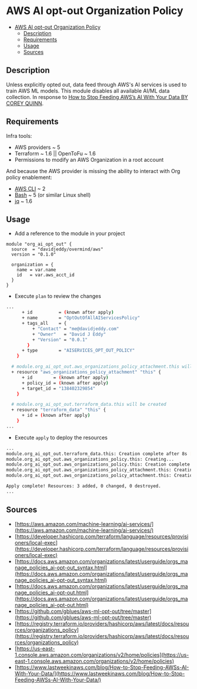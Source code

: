 # AWS AI opt-out Organization Policy

- [AWS AI opt-out Organization Policy](#aws-ai-opt-out-organization-policy)
  - [Description](#description)
  - [Requirements](#requirements)
  - [Usage](#usage)
  - [Sources](#sources)

## Description

Unless explicitly opted out, data feed through AWS's AI services is used to train AWS ML models. This module disables all available AI/ML data collection. In response to [How to Stop Feeding AWS’s AI With Your Data BY COREY QUINN](https://www.lastweekinaws.com/blog/How-to-Stop-Feeding-AWSs-AI-With-Your-Data/).

## Requirements

Infra tools:

- AWS providers ~ 5
- Terraform ~ 1.6 || OpenToFu ~ 1.6
- Permissions to modify an AWS Organization in a root account

And because the AWS provider is missing the ability to interact with Org policy enablement:

- [AWS CLI](https://aws.amazon.com/cli/) ~ 2
- [Bash](https://gnu.org/software/bash/) ~ 5 (or similar Linux shell)
- [jq](https://jqlang.github.io/jq/) ~ 1.6

## Usage

- Add a reference to the module in your project

```hcl
module "org_ai_opt_out" {
  source  = "davidjeddy/overmind/aws"
  version = "0.1.0"

  organization = {
    name = var.name
    id   = var.aws_acct_id
  }
}
```

- Execute `plan` to review the changes

```sh
...
      + id          = (known after apply)
      + name        = "OptOutOfAllAIServicesPolicy"
      + tags_all    = {
          + "Contact" = "me@davidjeddy.com"
          + "Owner"   = "David J Eddy"
          + "Version" = "0.0.1"
        }
      + type        = "AISERVICES_OPT_OUT_POLICY"
    }

  # module.org_ai_opt_out.aws_organizations_policy_attachment.this will be created
  + resource "aws_organizations_policy_attachment" "this" {
      + id        = (known after apply)
      + policy_id = (known after apply)
      + target_id = "138402329854"
    }

  # module.org_ai_opt_out.terraform_data.this will be created
  + resource "terraform_data" "this" {
      + id = (known after apply)
    }
...
```

- Execute `apply` to deploy the resources

```sh
...
module.org_ai_opt_out.terraform_data.this: Creation complete after 8s [id=2fe3ef28-f504-9f1c-0c0e-d07ef71660fa]
module.org_ai_opt_out.aws_organizations_policy.this: Creating...
module.org_ai_opt_out.aws_organizations_policy.this: Creation complete after 1s [id=p-9041ga8g37]
module.org_ai_opt_out.aws_organizations_policy_attachment.this: Creating...
module.org_ai_opt_out.aws_organizations_policy_attachment.this: Creation complete after 1s [id=138402329854:p-9041ga8g37]

Apply complete! Resources: 3 added, 0 changed, 0 destroyed.
...
```

## Sources

- [https://aws.amazon.com/machine-learning/ai-services/](https://aws.amazon.com/machine-learning/ai-services/)
- [https://developer.hashicorp.com/terraform/language/resources/provisioners/local-exec](https://developer.hashicorp.com/terraform/language/resources/provisioners/local-exec)
- [https://docs.aws.amazon.com/organizations/latest/userguide/orgs_manage_policies_ai-opt-out_syntax.html](https://docs.aws.amazon.com/organizations/latest/userguide/orgs_manage_policies_ai-opt-out_syntax.html)
- [https://docs.aws.amazon.com/organizations/latest/userguide/orgs_manage_policies_ai-opt-out.html](https://docs.aws.amazon.com/organizations/latest/userguide/orgs_manage_policies_ai-opt-out.html)
- [https://github.com/gblues/aws-ml-opt-out/tree/master](https://github.com/gblues/aws-ml-opt-out/tree/master)
- [https://registry.terraform.io/providers/hashicorp/aws/latest/docs/resources/organizations_policy](https://registry.terraform.io/providers/hashicorp/aws/latest/docs/resources/organizations_policy)
- [https://us-east-1.console.aws.amazon.com/organizations/v2/home/policies](https://us-east-1.console.aws.amazon.com/organizations/v2/home/policies)
- [https://www.lastweekinaws.com/blog/How-to-Stop-Feeding-AWSs-AI-With-Your-Data/](https://www.lastweekinaws.com/blog/How-to-Stop-Feeding-AWSs-AI-With-Your-Data/)
